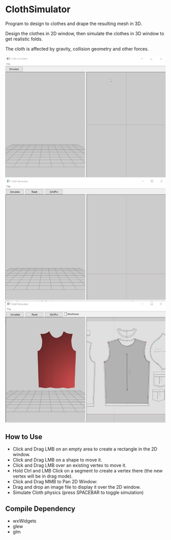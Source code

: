 # ClothSimulator

Program to design to clothes and drape the resulting mesh in 3D.

Design the clothes in 2D window, then simulate the clothes in 3D window to get realistic folds.

The cloth is affected by gravity, collision geometry and other forces.

![Screenshot](screenshots/demo01.gif?raw=true)
![Screenshot](screenshots/demo02.gif?raw=true)
![Screenshot](screenshots/screenshot01.jpg?raw=true)

How to Use
----------
* Click and Drag LMB on an empty area to create a rectangle in the 2D window.
* Click and Drag LMB on a shape to move it.
* Click and Drag LMB over an existing vertex to move it.
* Hold Ctrl and LMB Click on a segment to create a vertex there (the new vertex will be in drag mode).
* Click and Drag MMB to Pan 2D Window:
* Drag and drop an image file to display it over the 2D window.
* Simulate Cloth physics (press SPACEBAR to toggle simulation)

Compile Dependency
------------------
- wxWidgets
- glew
- glm
